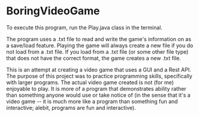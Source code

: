 # BoringVideoGame

To execute this program, run the Play.java class in the terminal.

The program uses a .txt file to read and write the game's information on as a save/load feature. Playing the game will always create a new file if you do not load from a .txt file. If you load from a .txt file (or some other file type) that does not have the correct format, the game creates a new .txt file.

This is an attempt at creating a video game that uses a GUI and a Rest API. The purpose of this project was to practice programming skills, specifically
with larger programs. The actual video game created is not (for me) enjoyable to play. It is more of a program that demonstrates ability rather than something anyone would use or take notice of (in the sense that it's a video game -- it is much more like a program than something fun and interactive; alebit, programs are fun and interactive).
